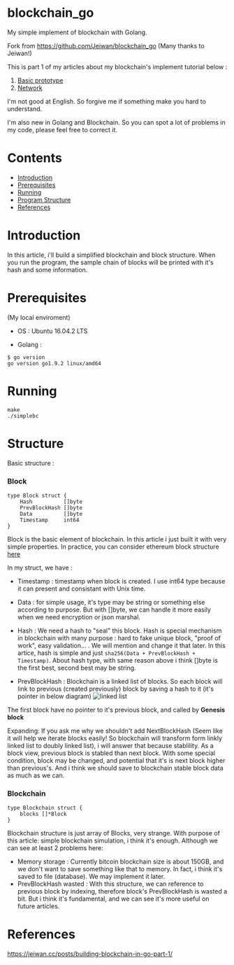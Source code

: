 # blockchain_go
My simple implement of blockchain with Golang.

Fork from https://github.com/Jeiwan/blockchain_go
(Many thanks to Jeiwan!)

This is part 1 of my articles about my blockchain's implement tutorial below :

1. [Basic prototype](https://github.com/mytv1/blockchain_go/tree/part_1)
2. [Network](https://github.com/mytv1/blockchain_go/tree/part_2)

I'm not good at English. So forgive me if something make you hard to understand.

I'm also new in Golang and Blockchain. So you can spot a lot of problems in my code, please feel free to correct it.

# Contents
- [Introduction](#introduction)
- [Prerequisites](#prerequisites)
- [Running](#running)
- [Program Structure](#structure)
- [References](#references)

# Introduction
In this article, i'll build a simplified blockchain and block structure.
When you run the program, the sample chain of blocks will be printed with it's hash and some information.

# Prerequisites
(My local enviroment)

+ OS : Ubuntu 16.04.2 LTS

+ Golang :
```
$ go version
go version go1.9.2 linux/amd64
```
# Running
```
make
./simplebc
```

# Structure
Basic structure :

### Block
```
type Block struct {
	Hash          []byte
	PrevBlockHash []byte
	Data          []byte
	Timestamp     int64
}
```

Block is the basic element of blockchain. In this article i just built it with very simple properties.
In practice, you can consider ethereum block structure [here](https://github.com/ethereum/go-ethereum/blob/master/core/types/block.go#L139)

In my struct, we have :
- Timestamp : timestamp when block is created. I use int64 type because it can present and consistant with Unix time.

- Data : for simple usage, it's type may be string or something else according to purpose. But with []byte, we can handle it more easily when we need encryption or json marshal.

- Hash : We need a hash to "seal" this block. Hash is special mechanism in blockchain with many purpose : hard to fake unique block, "proof of work", easy validation... . We will mention and change it that later. In this artice, hash is simple and just `sha256(Data + PrevBlockHash + Timestamp)`. About hash type, with same reason above i think []byte is the first best, second best may be string.

- PrevBlockHash : Blockchain is a linked list of blocks. So each block will link to previous (created previously) block by saving a hash to it (it's pointer in below diagram)
![linked list](https://s3-eu-west-2.amazonaws.com/dotjsonimages/2017/06/ll-4.png)

The first block have no pointer to it's previous block, and called by **Genesis block**

Expanding: If you ask me why we shouldn't add NextBlockHash (Seem like it will help we iterate blocks easily! So blockchain will transform form linkly linked list to doubly linked list), i will answer that because stablility. As a block view, previous block is stabled than next block. With some special condition, block may be changed, and potential that it's is next block higher than previous's. And i think we should save to blockchain stable block data as much as we can.

### Blockchain
```
type Blockchain struct {
	blocks []*Block
}
```

Blockchain structure is just array of Blocks, very strange. With purpose of this article: simple blockchain simulation, i think it's enough. Although we can see at least 2 problems here:
+ Memory storage : Currently bitcoin blockchain size is about 150GB, and we don't want to save something like that to memory. In fact, i think it's saved to file (database). We may implement it later.
+ PrevBlockHash wasted : With this structure, we can reference to previous block by indexing, therefore block's PrevBlockHash is wasted a bit. But i think it's fundamental, and we can see it's more useful on future articles.


# References
https://jeiwan.cc/posts/building-blockchain-in-go-part-1/